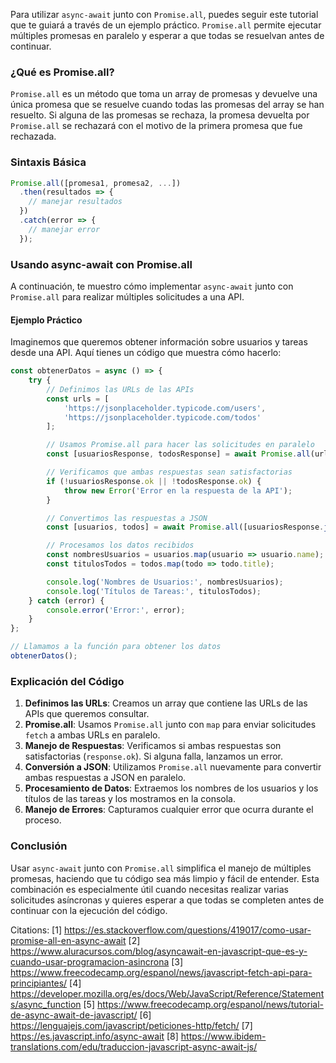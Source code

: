 Para utilizar `async-await` junto con `Promise.all`, puedes seguir este tutorial que te guiará a través de un ejemplo práctico. `Promise.all` permite ejecutar múltiples promesas en paralelo y esperar a que todas se resuelvan antes de continuar.

### ¿Qué es Promise.all?

`Promise.all` es un método que toma un array de promesas y devuelve una única promesa que se resuelve cuando todas las promesas del array se han resuelto. Si alguna de las promesas se rechaza, la promesa devuelta por `Promise.all` se rechazará con el motivo de la primera promesa que fue rechazada.

### Sintaxis Básica

```javascript
Promise.all([promesa1, promesa2, ...])
  .then(resultados => {
    // manejar resultados
  })
  .catch(error => {
    // manejar error
  });
```

### Usando async-await con Promise.all

A continuación, te muestro cómo implementar `async-await` junto con `Promise.all` para realizar múltiples solicitudes a una API.

#### Ejemplo Práctico

Imaginemos que queremos obtener información sobre usuarios y tareas desde una API. Aquí tienes un código que muestra cómo hacerlo:

```javascript
const obtenerDatos = async () => {
    try {
        // Definimos las URLs de las APIs
        const urls = [
            'https://jsonplaceholder.typicode.com/users',
            'https://jsonplaceholder.typicode.com/todos'
        ];

        // Usamos Promise.all para hacer las solicitudes en paralelo
        const [usuariosResponse, todosResponse] = await Promise.all(urls.map(url => fetch(url)));

        // Verificamos que ambas respuestas sean satisfactorias
        if (!usuariosResponse.ok || !todosResponse.ok) {
            throw new Error('Error en la respuesta de la API');
        }

        // Convertimos las respuestas a JSON
        const [usuarios, todos] = await Promise.all([usuariosResponse.json(), todosResponse.json()]);

        // Procesamos los datos recibidos
        const nombresUsuarios = usuarios.map(usuario => usuario.name);
        const titulosTodos = todos.map(todo => todo.title);

        console.log('Nombres de Usuarios:', nombresUsuarios);
        console.log('Títulos de Tareas:', titulosTodos);
    } catch (error) {
        console.error('Error:', error);
    }
};

// Llamamos a la función para obtener los datos
obtenerDatos();
```

### Explicación del Código

1. **Definimos las URLs**: Creamos un array que contiene las URLs de las APIs que queremos consultar.
2. **Promise.all**: Usamos `Promise.all` junto con `map` para enviar solicitudes `fetch` a ambas URLs en paralelo.
3. **Manejo de Respuestas**: Verificamos si ambas respuestas son satisfactorias (`response.ok`). Si alguna falla, lanzamos un error.
4. **Conversión a JSON**: Utilizamos `Promise.all` nuevamente para convertir ambas respuestas a JSON en paralelo.
5. **Procesamiento de Datos**: Extraemos los nombres de los usuarios y los títulos de las tareas y los mostramos en la consola.
6. **Manejo de Errores**: Capturamos cualquier error que ocurra durante el proceso.

### Conclusión

Usar `async-await` junto con `Promise.all` simplifica el manejo de múltiples promesas, haciendo que tu código sea más limpio y fácil de entender. Esta combinación es especialmente útil cuando necesitas realizar varias solicitudes asíncronas y quieres esperar a que todas se completen antes de continuar con la ejecución del código.

Citations:
[1] https://es.stackoverflow.com/questions/419017/como-usar-promise-all-en-async-await
[2] https://www.aluracursos.com/blog/asyncawait-en-javascript-que-es-y-cuando-usar-programacion-asincrona
[3] https://www.freecodecamp.org/espanol/news/javascript-fetch-api-para-principiantes/
[4] https://developer.mozilla.org/es/docs/Web/JavaScript/Reference/Statements/async_function
[5] https://www.freecodecamp.org/espanol/news/tutorial-de-async-await-de-javascript/
[6] https://lenguajejs.com/javascript/peticiones-http/fetch/
[7] https://es.javascript.info/async-await
[8] https://www.ibidem-translations.com/edu/traduccion-javascript-async-await-js/